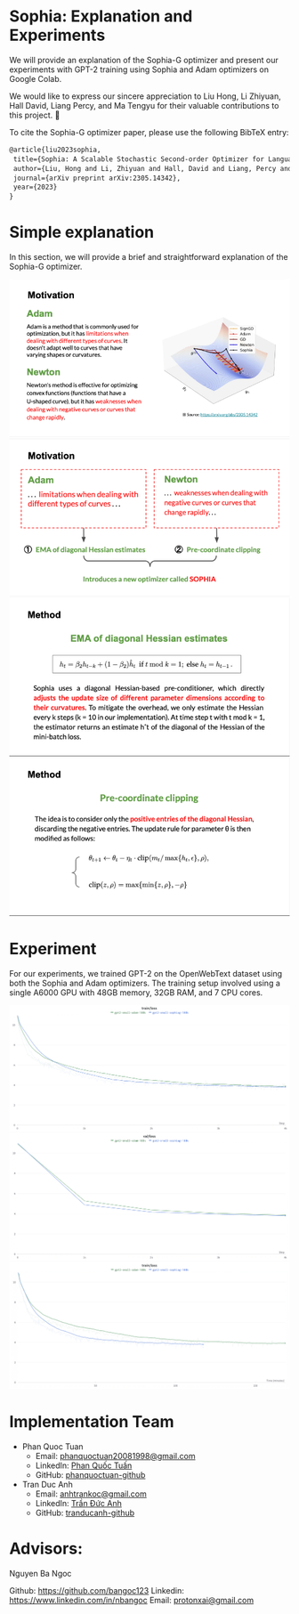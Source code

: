 # Sophia: Explanation and Experiments

We will provide an explanation of the Sophia-G optimizer and present our experiments with GPT-2 training using Sophia and Adam optimizers on Google Colab. 

We would like to express our sincere appreciation to Liu Hong, Li Zhiyuan, Hall David, Liang Percy, and Ma Tengyu for their valuable contributions to this project. 👏

To cite the Sophia-G optimizer paper, please use the following BibTeX entry:

```tex
@article{liu2023sophia,
 title={Sophia: A Scalable Stochastic Second-order Optimizer for Language Model Pre-training},
 author={Liu, Hong and Li, Zhiyuan and Hall, David and Liang, Percy and Ma, Tengyu},
 journal={arXiv preprint arXiv:2305.14342},
 year={2023}
}
```

# Simple explanation
In this section, we will provide a brief and straightforward explanation of the Sophia-G optimizer.

![](./Assets/sophia-motivation.png)
![](./Assets/sophia-solution.png)
![](./Assets/ema-diagonal-hessian.png)
![](./Assets/pre-coordinate-clipping.png)


# Experiment
For our experiments, we trained GPT-2 on the OpenWebText dataset using both the Sophia and Adam optimizers. 
The training setup involved using a single A6000 GPU with 48GB memory, 32GB RAM, and 7 CPU cores.

![Timestep/Loss of training process](./Assets/timestep-loss-train.png)
![Timestep/Loss of evaluating process](./Assets/timestep-loss-val.png)
![Time/Loss of training process](./Assets/time-loss-train.png)

# Implementation Team

- Phan Quoc Tuan
  - Email: phanquoctuan20081998@gmail.com
  - LinkedIn: [Phan Quốc Tuấn](https://www.linkedin.com/in/tuấn-phan-quốc-153969138)
  - GitHub: [phanquoctuan-github](https://github.com/phanquoctuan20081998)
- Tran Duc Anh
  - Email: anhtrankoc@gmail.com
  - LinkedIn: [Trần Đức Anh](https://www.linkedin.com/in/anhtrancntt/)
  - GitHub: [tranducanh-github](https://github.com/Helianthusss)

# Advisors:

Nguyen Ba Ngoc

Github: https://github.com/bangoc123
Linkedin: https://www.linkedin.com/in/nbangoc
Email: protonxai@gmail.com


